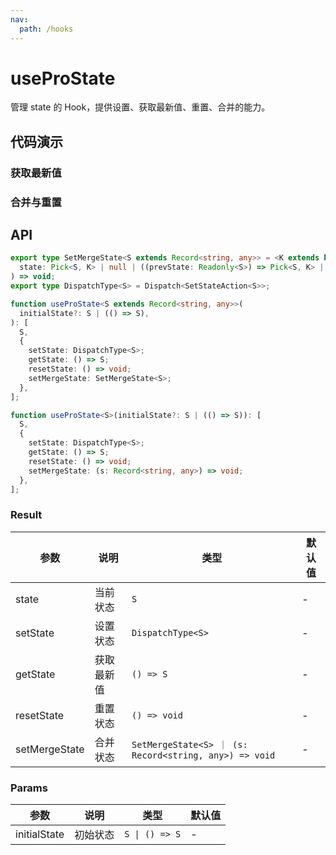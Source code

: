 ```yaml
---
nav:
  path: /hooks
---
```


# useProState

管理 state 的 Hook，提供设置、获取最新值、重置、合并的能力。

## 代码演示

### 获取最新值

<code src="./demo/demo1.tsx"></code>

### 合并与重置

<code src="./demo/demo2.tsx"></code>

## API

```typescript
export type SetMergeState<S extends Record<string, any>> = <K extends keyof S>(
  state: Pick<S, K> | null | ((prevState: Readonly<S>) => Pick<S, K> | S | null),
) => void;
export type DispatchType<S> = Dispatch<SetStateAction<S>>;

function useProState<S extends Record<string, any>>(
  initialState?: S | (() => S),
): [
  S,
  {
    setState: DispatchType<S>;
    getState: () => S;
    resetState: () => void;
    setMergeState: SetMergeState<S>;
  },
];

function useProState<S>(initialState?: S | (() => S)): [
  S,
  {
    setState: DispatchType<S>;
    getState: () => S;
    resetState: () => void;
    setMergeState: (s: Record<string, any>) => void;
  },
];
```

### Result

| 参数          | 说明       | 类型                                                   | 默认值 |
| ------------- | ---------- | ------------------------------------------------------ | ------ |
| state         | 当前状态   | `S`                                                    | -      |
| setState      | 设置状态   | `DispatchType<S>`                                      | -      |
| getState      | 获取最新值 | `() => S`                                              | -      |
| resetState    | 重置状态   | `() => void`                                           | -      |
| setMergeState | 合并状态   | `SetMergeState<S> ｜ (s: Record<string, any>) => void` | -      |

### Params

| 参数         | 说明     | 类型           | 默认值 |
| ------------ | -------- | -------------- | ------ |
| initialState | 初始状态 | `S \| () => S` | -      |

